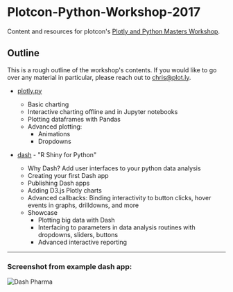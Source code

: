 # Plotcon-Python-Workshop-2017
Content and resources for plotcon's [Plotly and Python Masters Workshop](https://plotcon.plot.ly/workshops).

## Outline

This is a rough outline of the workshop's contents. If you would like to go over any material in particular, please reach out to <chris@plot.ly>.

- [plotly.py](https://plot.ly/python)
  - Basic charting
  - Interactive charting offline and in Jupyter notebooks
  - Plotting dataframes with Pandas
  - Advanced plotting:
    - Animations
    - Dropdowns

- [dash](https://www.youtube.com/watch?v=5BAthiN0htc) - "R Shiny for Python"
  - Why Dash? Add user interfaces to your python data analysis
  - Creating your first Dash app
  - Publishing Dash apps
  - Adding D3.js Plotly charts
  - Advanced callbacks: Binding interactivity to button clicks, hover events in graphs, drilldowns, and more
  - Showcase
    - Plotting big data with Dash
    - Interfacing to parameters in data analysis routines with dropdowns, sliders, buttons
    - Advanced interactive reporting

***

### Screenshot from example dash app: 


![Dash Pharma](http://moderndata.plot.ly/wp-content/uploads/2017/03/DASH.png)
